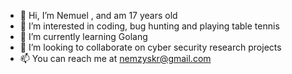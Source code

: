 - 👋 Hi, I’m Nemuel , and am 17 years old
- 👀 I’m interested in coding, bug hunting and playing table tennis
- 🌱 I’m currently learning Golang
- 💞️ I’m looking to collaborate on cyber security research projects
- 📫 You can reach me at nemzyskr@gmail.com

<!---
Nemzy101/Nemzy101 is a ✨ special ✨ repository because its `README.md` (this file) appears on your GitHub profile.
You can click the Preview link to take a look at your changes.
--->
